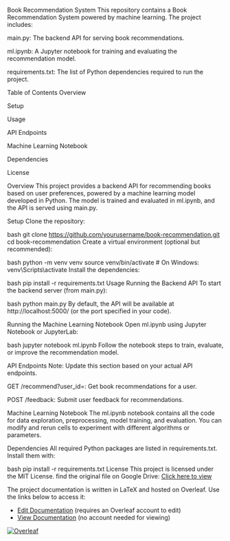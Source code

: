 Book Recommendation System
This repository contains a Book Recommendation System powered by machine learning. The project includes:

main.py: The backend API for serving book recommendations.

ml.ipynb: A Jupyter notebook for training and evaluating the recommendation model.

requirements.txt: The list of Python dependencies required to run the project.

Table of Contents
Overview

Setup

Usage

API Endpoints

Machine Learning Notebook

Dependencies

License

Overview
This project provides a backend API for recommending books based on user preferences, powered by a machine learning model developed in Python. The model is trained and evaluated in ml.ipynb, and the API is served using main.py.

Setup
Clone the repository:

bash
git clone https://github.com/yourusername/book-recommendation.git
cd book-recommendation
Create a virtual environment (optional but recommended):

bash
python -m venv venv
source venv/bin/activate  # On Windows: venv\Scripts\activate
Install the dependencies:

bash
pip install -r requirements.txt
Usage
Running the Backend API
To start the backend server (from main.py):

bash
python main.py
By default, the API will be available at http://localhost:5000/ (or the port specified in your code).

Running the Machine Learning Notebook
Open ml.ipynb using Jupyter Notebook or JupyterLab:

bash
jupyter notebook ml.ipynb
Follow the notebook steps to train, evaluate, or improve the recommendation model.

API Endpoints
Note: Update this section based on your actual API endpoints.

GET /recommend?user_id=<id>: Get book recommendations for a user.

POST /feedback: Submit user feedback for recommendations.

Machine Learning Notebook
The ml.ipynb notebook contains all the code for data exploration, preprocessing, model training, and evaluation. You can modify and rerun cells to experiment with different algorithms or parameters.

Dependencies
All required Python packages are listed in requirements.txt. Install them with:

bash
pip install -r requirements.txt
License
This project is licensed under the MIT License.
find the original file on Google Drive: [Click here to view](https://drive.google.com/file/d/1Zo0FYlKvWBtg6Ca_etscNeeNhPC-1Gz_/view?usp=sharing)

The project documentation is written in LaTeX and hosted on Overleaf. Use the links below to access it:

- [Edit Documentation](https://www.overleaf.com/project/rybrkxbqsfch/edit) (requires an Overleaf account to edit)
- [View Documentation](https://www.overleaf.com/read/rybrkxbqsfch#8f9013) (no account needed for viewing)

[![Overleaf](https://img.shields.io/badge/Overleaf-Edit%20LaTeX-47A141)](https://www.overleaf.com/project/rybrkxbqsfch/edit)


